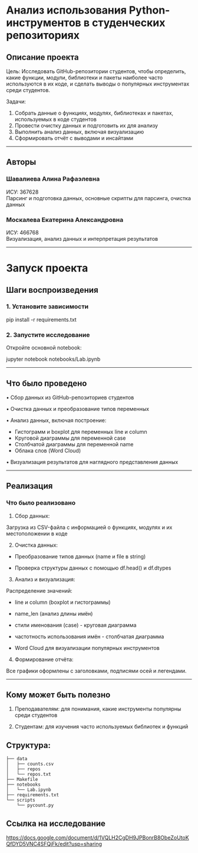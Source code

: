 # Анализ использования Python-инструментов в студенческих репозиториях


## Описание проекта

Цель: Исследовать GitHub-репозитории студентов, чтобы определить, какие функции, модули, библиотеки и пакеты наиболее часто используются в их коде, и сделать выводы о популярных инструментах среди студентов.

Задачи:
1. Собрать данные о функциях, модулях, библиотеках и пакетах, используемых в коде студентов
2. Провести очистку данных и подготовить их для анализу
3. Выполнить анализ данных, включая визуализацию
4. Сформировать отчёт с выводами и инсайтами

---

## Авторы

### Шавалиева Алина Рафаэлевна  
ИСУ: 367628  
Парсинг и подготовка данных, основные скрипты для парсинга, очистка данных

### Москалева Екатерина Александровна  
ИСУ: 466768  
Визуализация, анализ данных и интерпретация результатов

---

# Запуск проекта
## Шаги воспроизведения

### 1. Установите зависимости

pip install -r requirements.txt

### 2. Запустите исследование
Откройте основной notebook:

jupyter notebook notebooks/Lab.ipynb

---
## Что было проведено
• Сбор данных из GitHub-репозиториев студентов

• Очистка данных и преобразование типов переменных

• Анализ данных, включая построение: 

- Гистограмм и boxplot для переменных line и column
- Круговой диаграммы для переменной case
- Столбчатой диаграммы для переменной name
- Облака слов (Word Cloud)

• Визуализация результатов для наглядного представления данных

---
## Реализация
### Что было реализовано
1. Сбор данных:
   
Загрузка из CSV-файла с информацией о функциях, модулях и их местоположении в коде

2. Очистка данных:

- Преобразование типов данных (name и file в string)

- Проверка структуры данных с помощью df.head() и df.dtypes

3. Анализ и визуализация:

Распределение значений:

- line и column (boxplot и гистограммы)

- name_len (анализ длины имён)

- стили именования (case) - круговая диаграмма

- частотность использования имён - столбчатая диаграмма

- Word Cloud для визуализации популярных инструментов

4. Формирование отчёта:
 
Все графики оформлены с заголовками, подписями осей и легендами.

---

## Кому может быть полезно
1. Преподавателям: для понимания, какие инструменты популярны среди студентов

2. Студентам: для изучения часто используемых библиотек и функций

## Структура:
```
├── data
│   ├── counts.csv
│   ├── repos
│   └── repos.txt
├── Makefile
├── notebooks
│   └── Lab.ipynb
├── requirements.txt
└── scripts
    └── pycount.py 
```

## Ссылка на исследование
https://docs.google.com/document/d/1VQLH2CgDH9JPBonrB8ObeZoUtoKQfDYD5VNC4SFQjFk/edit?usp=sharing

